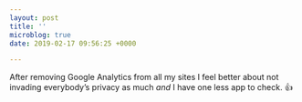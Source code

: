 ```yaml
---
layout: post
title: ''
microblog: true
date: 2019-02-17 09:56:25 +0000

---
```

After removing Google Analytics from all my sites I feel better about not invading everybody’s privacy as much _and_ I have one less app to check. 👍
